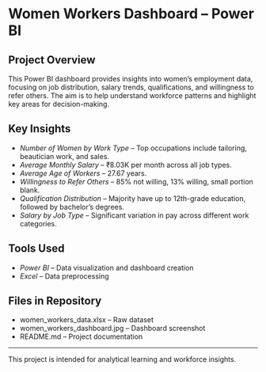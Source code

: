 # Women Workers Dashboard – Power BI

## Project Overview
This Power BI dashboard provides insights into women’s employment data, focusing on job distribution, salary trends, qualifications, and willingness to refer others. The aim is to help understand workforce patterns and highlight key areas for decision-making.

## Key Insights
- *Number of Women by Work Type* – Top occupations include tailoring, beautician work, and sales.
- *Average Monthly Salary* – ₹8.03K per month across all job types.
- *Average Age of Workers* – 27.67 years.
- *Willingness to Refer Others* – 85% not willing, 13% willing, small portion blank.
- *Qualification Distribution* – Majority have up to 12th-grade education, followed by bachelor’s degrees.
- *Salary by Job Type* – Significant variation in pay across different work categories.

## Tools Used
- *Power BI* – Data visualization and dashboard creation  
- *Excel* – Data preprocessing

## Files in Repository 
- women_workers_data.xlsx – Raw dataset  
- women_workers_dashboard.jpg – Dashboard screenshot  
- README.md – Project documentation


---
This project is intended for analytical learning and workforce insights.
